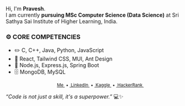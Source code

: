 Hi, I'm **Pravesh**.  
I am currently **pursuing MSc Computer Science (Data Science)** at Sri Sathya Sai Institute of Higher Learning, India.

### ⚙️ CORE COMPETENCIES
- ✏️ C, C++, Java, Python, JavaScript  
- 🎨 React, Tailwind CSS, MUI, Ant Design  
- 🔧 Node.js, Express.js, Spring Boot  
- 🗄️ MongoDB, MySQL
<p align='center'>
  <sub>
    <a href="https://portfolio-pravesh-subbas-projects.vercel.app/">Me&nbsp;</a> • 
    <a href="https://www.linkedin.com/in/pravesh-subba-53426a24b">&nbsp;LinkedIn&nbsp;</a> • 
    <a href="https://www.kaggle.com/praveshsubba">&nbsp;Kaggle&nbsp;</a> • 
    <a href="https://www.hackerrank.com/praveshsubba"">&nbsp;HackerRank&nbsp;</a>
  </sub>
</p>

*“Code is not just a skill, it's a superpower.”* 💻✨ 
